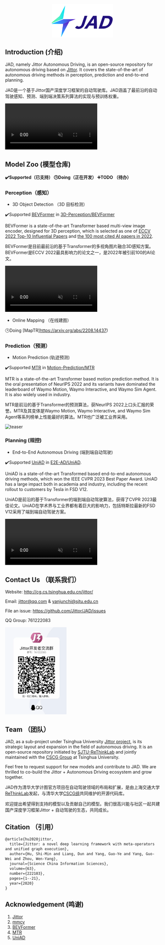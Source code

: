 <div align="center">
<img src="assests/JAD.png" width="200"/>
</div>


## Introduction (介绍)

JAD, namely Jittor Autonomous Driving, is an open-source repository for autonomous driving based on [Jittor](https://github.com/Jittor/jittor). It covers the state-of-the-art of autonomous driving methods in perception, prediction and end-to-end planning.

JAD是一个基于Jittor国产深度学习框架的自动驾驶库。JAD涵盖了最前沿的自动驾驶感知、预测、端到端决策系列算法的实现与预训练权重。

<div><video controls src="https://github.com/OpenDriveLab/UniAD/assets/48089846/bcf685e4-2471-450e-8b77-e028a46bd0f7" muted="false"></video></div>

## Model Zoo (模型仓库)
<b>:heavy_check_mark:Supported（已支持）  :clock3:Doing（正在开发） :heavy_plus_sign:TODO （待办）</b>

### Perception（感知）

- 3D Object Detection （3D 目标检测）

:heavy_check_mark:Supported [BEVFormer](https://arxiv.org/abs/2203.17270) in [3D-Perception/BEVFormer](3D-Perception/BEVFormer)

BEVFormer is a state-of-the-art Transformer based multi-view image encoder, designed for 3D perception, which is selected as one of [ECCV 2022 Top-10 Influential Papers](https://www.paperdigest.org/2023/01/most-influential-eccv-papers-2023-01/) and [the 100 most cited AI papers in 2022](https://www.zeta-alpha.com/post/must-read-the-100-most-cited-ai-papers-in-2022).

BEVFormer是目前最前沿的基于Transformer的多视角图片融合3D感知方案。BEVFormer是ECCV 2022最具影响力的论文之一，是2022年被引前100的AI论文。

<div><video controls src="https://user-images.githubusercontent.com/27915819/161392594-fc0082f7-5c37-4919-830a-2dd423c1d025.mp4" muted="false"></video></div>

- Online Mapping （在线建图）

:clock3:Doing [MapTR]https://arxiv.org/abs/2208.14437)

### Prediction（预测）

- Motion Prediction (轨迹预测)

:heavy_check_mark:Supported [MTR](https://arxiv.org/abs/2209.13508) in [Motion-Prediction/MTR](Motion-Prediction/MTR)

MTR is a state-of-the-art Transformer based motion prediction method. It is the oral presentation of NeurIPS 2022 and its variants have dominated the leaderboard of Waymo Motion, Waymo Interactive, and Waymo Sim Agent. It is also widely used in industry.

MTR是前沿的基于Transformer的预测算法，获NeurIPS 2022上口头汇报的荣誉。MTR及其变体是Waymo Motion, Waymo Interactive, and Waymo Sim Agent等系列榜单上性能最好的算法。MTR也广泛被工业界采用。

![teaser](https://github.com/sshaoshuai/MTR/blob/master/docs/mtr_demo.png)


### Planning (规控)

- End-to-End Autonomous Driving (端到端自动驾驶)

:heavy_check_mark:Supported [UniAD](https://arxiv.org/abs/2212.10156) in [E2E-AD/UniAD](E2E-AD/UniAD).

UniAD is a state-of-the-art Transformed based end-to-end autonomous driving methods, which won the IEEE CVPR 2023 Best Paper Award. UniAD has a large impact both in academia and industry, including the recent rollout to customers by Tesla in FSD V12. 

UniAD是前沿的基于Transformer的端到端自动驾驶算法，获得了CVPR 2023最佳论文。UniAD在学术界与工业界都有着巨大的影响力，包括特斯拉最新的FSD V12采用了端到端自动驾驶方案。

<div><video controls src="https://github.com/OpenDriveLab/UniAD/assets/48089846/bcf685e4-2471-450e-8b77-e028a46bd0f7" muted="false"></video></div>

## Contact Us （联系我们）
Website: http://cg.cs.tsinghua.edu.cn/jittor/

Email: jittor@qq.com & yanjunchi@sjtu.edu.cn

File an issue: https://github.com/Jittor/JAD/issues

QQ Group: 761222083

<img src="assests/jittor_qq_group.png" width="200"/>

## Team （团队）

JAD, as a sub-project under Tsinghua University [Jittor project](http://cg.cs.tsinghua.edu.cn/jittor/), is its strategic layout and expansion in the field of autonomous driving. It is an open-source repository initiated by [SJTU-ReThinkLab](https://thinklab.sjtu.edu.cn/) and jointly maintained with the [CSCG Group](https://cg.cs.tsinghua.edu.cn/) at Tsinghua University.

Feel free to request support for new models and contribute to JAD. We are thrilled to co-build the Jittor + Autonomous Driving ecosystem and grow together. 

JAD作为清华大学计图官方项目在自动驾驶领域的布局和扩展，是由上海交通大学[ReThinkLab](https://thinklab.sjtu.edu.cn/)发起，与清华大学[CSCG组](https://cg.cs.tsinghua.edu.cn/)共同维护的开源代码库。

欢迎提出希望得到支持的模型以及贡献自己的模型。我们很高兴能与社区一起共建国产深度学习框架Jittor + 自动驾驶的生态，共同成长。


## Citation （引用）

```
@article{hu2020jittor,
  title={Jittor: a novel deep learning framework with meta-operators and unified graph execution},
  author={Hu, Shi-Min and Liang, Dun and Yang, Guo-Ye and Yang, Guo-Wei and Zhou, Wen-Yang},
  journal={Science China Information Sciences},
  volume={63},
  number={222103},
  pages={1--21},
  year={2020}
}
```

## Acknowledgement (鸣谢)
1. [Jittor](https://github.com/Jittor/jittor)
2. [mmcv](https://github.com/open-mmlab/mmcv)
3. [BEVFormer](https://github.com/fundamentalvision/BEVFormer)
4. [MTR](https://github.com/sshaoshuai/MTR)
5. [UniAD](https://github.com/OpenDriveLab/UniAD)

